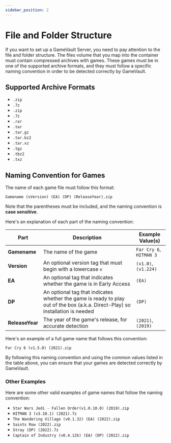 ```yaml
---
sidebar_position: 2
---
```


# File and Folder Structure

If you want to set up a GameVault Server, you need to pay attention to the file and folder structure. The files volume that you map into the container must contain compressed archives with games. These games must be in one of the supported archive formats, and they must follow a specific naming convention in order to be detected correctly by GameVault.

## Supported Archive Formats

- `.zip`
- `.7z`
- `.zip`
- `.7z`
- `.rar`
- `.tar`
- `.tar.gz`
- `.tar.bz2`
- `.tar.xz`
- `.tgz`
- `.tbz2`
- `.txz`

## Naming Convention for Games

The name of each game file must follow this format:

`Gamename (vVersion) (EA) (DP) (ReleaseYear).zip`

Note that the parentheses must be included, and the naming convention is **case sensitive**.

Here's an explanation of each part of the naming convention:

| Part            | Description                                                                                                                    | Example Value(s)        |
| --------------- | ------------------------------------------------------------------------------------------------------------------------------ | ----------------------- |
| **Gamename**    | The name of the game                                                                                                           | `Far Cry 6`, `HITMAN 3` |
| **Version**     | An optional version tag that must begin with a lowercase `v`                                                                   | `(v1.0)`, `(v1.224)`    |
| **EA**          | An optional tag that indicates whether the game is in Early Access                                                             | `(EA)`                  |
| **DP**          | An optional tag that indicates whether the game is ready to play out of the box (a.k.a. Direct-Play) so installation is needed | `(DP)`                  |
| **ReleaseYear** | The year of the game's release, for accurate detection                                                                         | `(2021)`, `(2019)`      |

Here's an example of a full game name that follows this convention:

`Far Cry 6 (v1.5.0) (2021).zip`

By following this naming convention and using the common values listed in the table above, you can ensure that your games are detected correctly by GameVault.

### Other Examples

Here are some other valid examples of game names that follow the naming convention:

- `Star Wars Jedi - Fallen Order(v1.0.10.0) (2019).zip`
- `HITMAN 3 (v3.10.1) (2021).7z`
- `The Wandering Village (v0.1.32) (EA) (2022).zip`
- `Saints Row (2022).zip`
- `Stray (DP) (2022).7z`
- `Captain of Industry (v0.4.12b) (EA) (DP) (2022).zip`
